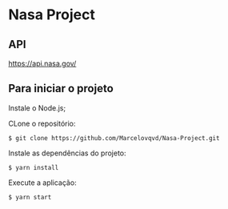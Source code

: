 # Nasa Project


## API
https://api.nasa.gov/


## Para iniciar o projeto

Instale o Node.js;

CLone o repositório:

    $ git clone https://github.com/Marcelovqvd/Nasa-Project.git

Instale as dependências do projeto:

    $ yarn install

Execute a aplicação:

    $ yarn start
